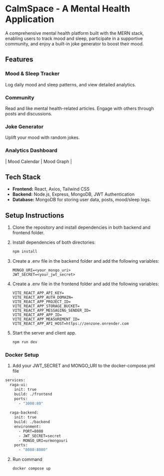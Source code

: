 # CalmSpace - A Mental Health Application


A comprehensive mental health platform built with the MERN stack, enabling users to track mood and sleep, participate in a supportive community, and enjoy a built-in joke generator to boost their mood.

## Features

### Mood & Sleep Tracker
Log daily mood and sleep patterns, and view detailed analytics.

### Community
Read and like mental health-related articles. Engage with others through posts and discussions.

### Joke Generator
Uplift your mood with random jokes.

### Analytics Dashboard
| Mood Calendar | Mood Graph |

## Tech Stack

- **Frontend:** React, Axios, Tailwind CSS
- **Backend:** Node.js, Express, MongoDB, JWT Authentication
- **Database:** MongoDB for storing user data, posts, mood/sleep logs.

## Setup Instructions
1. Clone the repository and install dependencies in both backend and frontend folder.
2. Install dependencies of both directories:
   
   ```bash
   npm install
4. Create a .env file in the backend folder and add the following variables:
   
   ```plaintext
   MONGO_URI=<your_mongo_uri>
   JWT_SECRET=<your_jwt_secret>
5. Create a .env file in the frontend folder and add the following variables:
   ```plaintext
   VITE_REACT_APP_API_KEY= 
   VITE_REACT_APP_AUTH_DOMAIN= 
   VITE_REACT_APP_PROJECT_ID= 
   VITE_REACT_APP_STORAGE_BUCKET= 
   VITE_REACT_APP_MESSAGING_SENDER_ID= 
   VITE_REACT_APP_APP_ID= 
   VITE_REACT_APP_MEASUREMENT_ID= 
   VITE_REACT_APP_API_HOST=https://zenzone.onrender.com

5. Start the server and client app.
   
   ```bash
   npm run dev
### Docker Setup
1. Add your JWT_SECRET and MONGO_URI to the docker-compose.yml file
```bash
services:
  raga-ui:
    init: true
    build: ./frontend
    ports:
      - "3000:80"
  
  raga-backend:
    init: true
    build: ./backend
    environment:
      - PORT=8080
      - JWT_SECRET=secret
      - MONGO_URI=urmongouri
    ports:
      - "8080:8080"
```
2. Run command
   ```bash
   docker compose up
   ```
